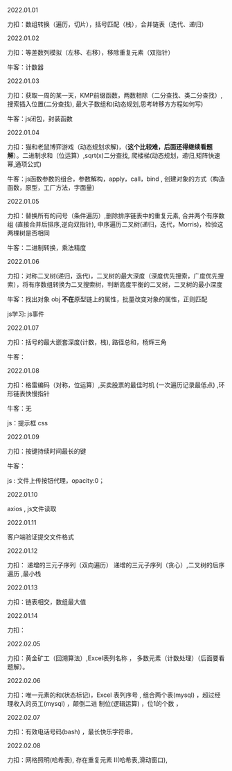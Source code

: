 2022.01.01

力扣：数组转换（遍历，切片），括号匹配（栈），合并链表（迭代、递归）

2022.01.02

力扣：等差数列模拟（左移、右移），移除重复元素（双指针）

牛客：计数器

2022.01.03

力扣：获取一周的某一天，KMP前缀函数，两数相除（二分查找、类二分查找）,搜索插入位置(二分查找), 最大子数组和(动态规划,思考转移方方程如何写)

牛客：js闭包，封装函数

2022.01.04

力扣：猫和老鼠博弈游戏（动态规划求解)，（**这个比较难，后面还得继续看题解**）。二进制求和（位运算）,sqrt(x)二分查找, 爬楼梯(动态规划，递归,矩阵快速幂,通项公式)

牛客：js函数参数的组合，参数解构，apply，call，bind , 创建对象的方式（构造函数，原型，工厂方法，字面量)

2022.01.05

力扣：替换所有的问号（条件遍历）,删除排序链表中的重复元素, 合并两个有序数组 (直接合并后排序,逆向双指针), 中序遍历二叉树(递归，迭代，Morris)，检验这两棵树是否相同

牛客：二进制转换，乘法精度

2022.01.06

力扣：对称二叉树(递归，迭代)，二叉树的最大深度（深度优先搜索，广度优先搜索），将有序数组转换为二叉搜索树，判断高度平衡的二叉树，二叉树的最小深度

牛客：找出对象 obj **不在**原型链上的属性，批量改变对象的属性，正则匹配

js学习: js事件

2022.01.07

力扣：括号的最大嵌套深度(计数，栈), 路径总和，杨辉三角

牛客：

2022.01.08

力扣：格雷编码（对称，位运算）,买卖股票的最佳时机 (一次遍历记录最低点) ,环形链表快慢指针

牛客：无

js：提示框 css

2022.01.09

力扣：按键持续时间最长的键

牛客：

js : 文件上传按钮代理，opacity:0；

2022.01.10

axios , js文件读取

2022.01.11

客户端验证提交文件格式

2022.01.12

力扣： 递增的三元子序列（双向遍历）  递增的三元子序列（贪心）,二叉树的后序遍历 ,最小栈

2022.01.13

力扣：链表相交，数组最大值

2022.01.14

力扣：

2022.02.05

力扣：黄金矿工（回溯算法）,Excel表列名称 ， 多数元素（计数处理）（后面要看题解）。

2022.02.06

力扣：唯一元素的和(状态标记)，Excel 表列序号 , 组合两个表(mysql) ，超过经理收入的员工(mysql) ，颠倒二进 制位(逻辑运算) ，位1的个数 ，

2022.02.07

力扣：有效电话号码(bash) ，最长快乐字符串，

2022.02.08

力扣：网格照明(哈希表), 存在重复元素 II(哈希表,滑动窗口),


